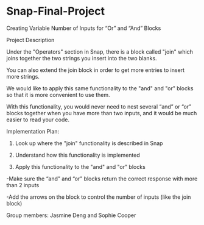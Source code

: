 # Snap-Final-Project
Creating Variable Number of Inputs for “Or” and “And” Blocks

Project Description

Under the "Operators" section in Snap, there is a block called "join" which joins together the two strings you insert into the two blanks.

You can also extend the join block in order to get more entries to insert more strings. 

We would like to apply this same functionality to the "and" and "or" blocks so that it is more convenient to use them. 

With this functionality, you would never need to nest several “and” or “or” blocks together when you have more than two inputs, and it would be much easier to read your code.



Implementation Plan:

1. Look up where the "join" functionality is described in Snap

2. Understand how this functionality is implemented 

3. Apply this functionality to the "and" and "or" blocks

  -Make sure the “and” and “or” blocks return the correct response with more than 2 inputs

  -Add the arrows on the block to control the number of inputs (like the join block)
  
Group members: Jasmine Deng and Sophie Cooper

